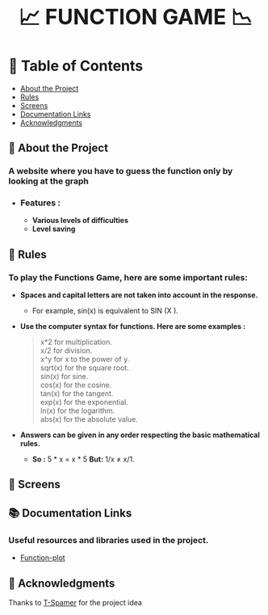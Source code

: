 ## **<h1 align="center"> 📈 FUNCTION GAME 📉</h1>**


# 📜 Table of Contents

- [About the Project](https://github.com/Liko0o0/Function-Game_Website?tab=readme-ov-file#-about-the-project)
- [Rules](https://github.com/Liko0o0/Function-Game_Website?tab=readme-ov-file#-rules)
- [Screens](https://github.com/Liko0o0/Function-Game_Website?tab=readme-ov-file#-screens)
- [Documentation Links](https://github.com/Liko0o0/Function-Game_Website?tab=readme-ov-file#-documentation-links)
- [Acknowledgments](https://github.com/Liko0o0/Function-Game_Website?tab=readme-ov-file#-acknowledgments)
  
## 📖 About the Project

### A website where you have to guess the function only by looking at the graph
- ### **Features :**
    - **Various levels of difficulties**
    - **Level saving**

## 📝 Rules
### To play the Functions Game, here are some important rules:

- **Spaces and capital letters are not taken into account in the response.<br>**
    - For example, sin(x) is equivalent to SIN (X ).

- **Use the computer syntax for functions. Here are some examples :**
  
    > x*2 for multiplication.<br>
    x/2 for division.<br>
    x^y for x to the power of y.<br>
    sqrt(x) for the square root.<br>
    sin(x) for sine.<br>
    cos(x) for the cosine.<br>
    tan(x) for the tangent.<br>
    exp(x) for the exponential.<br>
    ln(x) for the logarithm.<br>
    abs(x) for the absolute value.<br>

- **Answers can be given in any order respecting the
basic mathematical rules.**
    - **So :** 5 * x = x * 5  **But:** 1/x ≠ x/1.

## 📸 Screens

## 📚 Documentation Links

### Useful resources and libraries used in the project.

 - [Function-plot](https://mauriciopoppe.github.io/function-plot/)

## 💎 Acknowledgments

Thanks to [T-Spamer](https://github.com/T-Spamer) for the project idea
